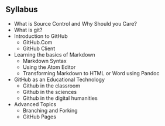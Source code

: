 ## Syllabus
* What is Source Control and Why Should you Care?
* What is git?
* Introduction to GitHub
  * GitHub.Com
  * GitHub Client
* Learning the basics of Markdown
  * Markdown Syntax
  * Using the Atom Editor
  * Transforming Markdown to HTML or Word using Pandoc
* GitHub as an Educational Technology 
  * Github in the classroom
  * Github in the sciences
  * Github in the digital humanities
* Advanced Topics
  * Branching and Forking
  * GitHub Pages
